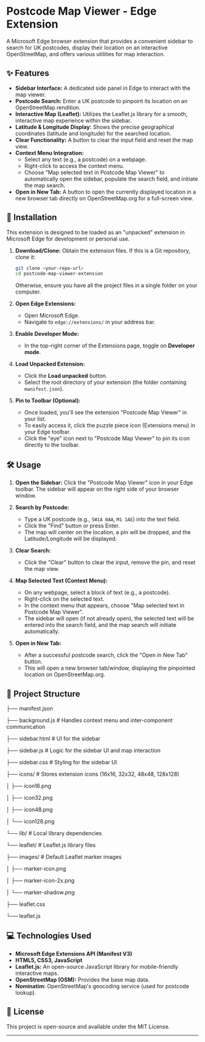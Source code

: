 # Postcode Map Viewer - Edge Extension

A Microsoft Edge browser extension that provides a convenient sidebar to search for UK postcodes, display their location on an interactive OpenStreetMap, and offers various utilities for map interaction.

## ✨ Features

* **Sidebar Interface:** A dedicated side panel in Edge to interact with the map viewer.
* **Postcode Search:** Enter a UK postcode to pinpoint its location on an OpenStreetMap rendition.
* **Interactive Map (Leaflet):** Utilizes the Leaflet.js library for a smooth, interactive map experience within the sidebar.
* **Latitude & Longitude Display:** Shows the precise geographical coordinates (latitude and longitude) for the searched location.
* **Clear Functionality:** A button to clear the input field and reset the map view.
* **Context Menu Integration:**
    * Select any text (e.g., a postcode) on a webpage.
    * Right-click to access the context menu.
    * Choose "Map selected text in Postcode Map Viewer" to automatically open the sidebar, populate the search field, and initiate the map search.
* **Open in New Tab:** A button to open the currently displayed location in a new browser tab directly on OpenStreetMap.org for a full-screen view.

## 🚀 Installation

This extension is designed to be loaded as an "unpacked" extension in Microsoft Edge for development or personal use.

1.  **Download/Clone:** Obtain the extension files. If this is a Git repository, clone it:
    ```bash
    git clone <your-repo-url>
    cd postcode-map-viewer-extension
    ```
    Otherwise, ensure you have all the project files in a single folder on your computer.

2.  **Open Edge Extensions:**
    * Open Microsoft Edge.
    * Navigate to `edge://extensions/` in your address bar.

3.  **Enable Developer Mode:**
    * In the top-right corner of the Extensions page, toggle on **Developer mode**.

4.  **Load Unpacked Extension:**
    * Click the **Load unpacked** button.
    * Select the root directory of your extension (the folder containing `manifest.json`).

5.  **Pin to Toolbar (Optional):**
    * Once loaded, you'll see the extension "Postcode Map Viewer" in your list.
    * To easily access it, click the puzzle piece icon (Extensions menu) in your Edge toolbar.
    * Click the "eye" icon next to "Postcode Map Viewer" to pin its icon directly to the toolbar.

## 🛠️ Usage

1.  **Open the Sidebar:** Click the "Postcode Map Viewer" icon in your Edge toolbar. The sidebar will appear on the right side of your browser window.

2.  **Search by Postcode:**
    * Type a UK postcode (e.g., `SW1A 0AA`, `M1 1AE`) into the text field.
    * Click the "Find" button or press Enter.
    * The map will center on the location, a pin will be dropped, and the Latitude/Longitude will be displayed.

3.  **Clear Search:**
    * Click the "Clear" button to clear the input, remove the pin, and reset the map view.

4.  **Map Selected Text (Context Menu):**
    * On any webpage, select a block of text (e.g., a postcode).
    * Right-click on the selected text.
    * In the context menu that appears, choose "Map selected text in Postcode Map Viewer".
    * The sidebar will open (if not already open), the selected text will be entered into the search field, and the map search will initiate automatically.

5.  **Open in New Tab:**
    * After a successful postcode search, click the "Open in New Tab" button.
    * This will open a new browser tab/window, displaying the pinpointed location on OpenStreetMap.org.

## 📁 Project Structure
├── manifest.json

├── background.js           # Handles context menu and inter-component communication

├── sidebar.html            # UI for the sidebar

├── sidebar.js              # Logic for the sidebar UI and map interaction

├── sidebar.css             # Styling for the sidebar UI

├── icons/                  # Stores extension icons (16x16, 32x32, 48x48, 128x128)

│   ├── icon16.png

│   ├── icon32.png

│   ├── icon48.png

│   └── icon128.png

└── lib/                    # Local library dependencies

└── leaflet/            # Leaflet.js library files

├── images/         # Default Leaflet marker images

│   ├── marker-icon.png

│   ├── marker-icon-2x.png

│   └── marker-shadow.png

├── leaflet.css

└── leaflet.js


## 💻 Technologies Used

* **Microsoft Edge Extensions API (Manifest V3)**
* **HTML5, CSS3, JavaScript**
* **Leaflet.js:** An open-source JavaScript library for mobile-friendly interactive maps.
* **OpenStreetMap (OSM):** Provides the base map data.
* **Nominatim:** OpenStreetMap's geocoding service (used for postcode lookup).

## 📄 License

This project is open-source and available under the MIT License.

---


